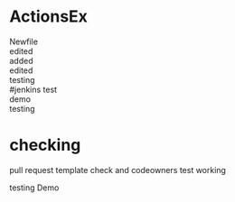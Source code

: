 # ActionsEx

Newfile  
edited  
added  
edited  
testing  
#jenkins test  
demo  
testing

# checking

pull request template check and codeowners test working

testing
Demo

